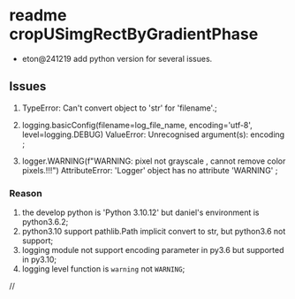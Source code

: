 # readme cropUSimgRectByGradientPhase
- eton@241219 add python version for several issues.

## Issues
1. TypeError: Can't convert object to 'str' for 'filename'.;

2. logging.basicConfig(filename=log_file_name, encoding='utf-8', level=logging.DEBUG)
ValueError: Unrecognised argument(s): encoding ;

3. logger.WARNING(f"WARNING: pixel not grayscale , cannot remove color pixels.!!!")
AttributeError: 'Logger' object has no attribute 'WARNING' ;

### Reason
1. the develop python is 'Python 3.10.12' but daniel's environment is python3.6.2;
2. python3.10 support pathlib.Path implicit convert to str, but python3.6 not support;
3. logging module not support encoding parameter in py3.6 but supported in py3.10;
4. logging level function is `warning` not `WARNING`;

//


